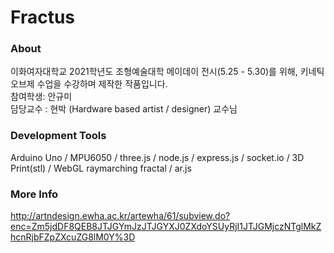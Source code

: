 # Fractus
### About
이화여자대학교 2021학년도 조형예술대학 메이데이 전시(5.25 - 5.30)를 위해, 키네틱오브제 수업을 수강하며 제작한 작품입니다. <br>
참여학생: 안규미<br>
담당교수 : 현박 (Hardware based artist / designer) 교수님<br> 

### Development Tools
Arduino Uno /
MPU6050 /
three.js /
node.js /
express.js /
socket.io /
3D Print(stl) /
WebGL raymarching fractal /
ar.js 

### More Info
http://artndesign.ewha.ac.kr/artewha/61/subview.do?enc=Zm5jdDF8QEB8JTJGYmJzJTJGYXJ0ZXdoYSUyRjI1JTJGMjczNTglMkZhcnRjbFZpZXcuZG8lM0Y%3D

